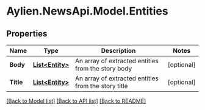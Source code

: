 
# Aylien.NewsApi.Model.Entities

## Properties

Name | Type | Description | Notes
------------ | ------------- | ------------- | -------------
**Body** | [**List&lt;Entity&gt;**](Entity.md) | An array of extracted entities from the story body | [optional] 
**Title** | [**List&lt;Entity&gt;**](Entity.md) | An array of extracted entities from the story title | [optional] 

[[Back to Model list]](../README.md#documentation-for-models)
[[Back to API list]](../README.md#documentation-for-api-endpoints)
[[Back to README]](../README.md)

